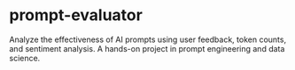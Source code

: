 # prompt-evaluator
Analyze the effectiveness of AI prompts using user feedback, token counts, and sentiment analysis. A hands-on project in prompt engineering and data science.
